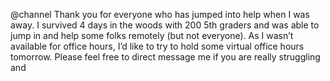 @channel Thank you for everyone who has jumped into help when I was away. I survived 4 days in the woods with 200 5th graders and was able to jump in and help some folks remotely (but not everyone). As I wasn’t available for office hours, I’d like to try to hold some virtual office hours tomorrow. Please feel free to direct message me if you are really struggling and
